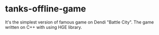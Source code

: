 # tanks-offline-game
It's the simplest version of famous game on Dendi "Battle City". The game written on C++ with using HGE library.
